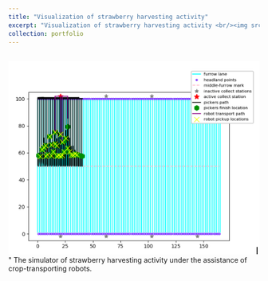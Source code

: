 ```yaml
---
title: "Visualization of strawberry harvesting activity"
excerpt: "Visualization of strawberry harvesting activity <br/><img src='/images/harvesting_simulator.png'>"
collection: portfolio
---
```

<br/><img src='/images/harvesting_simulator.png'>"
The simulator of strawberry harvesting activity under the assistance of crop-transporting robots.